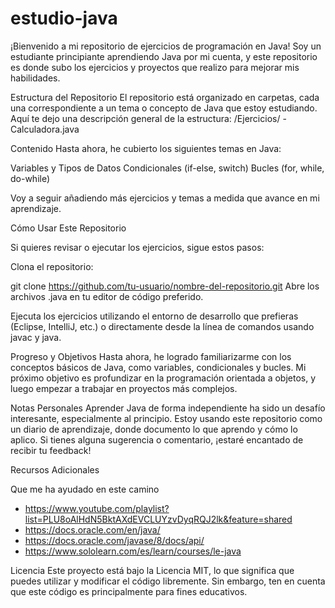 # estudio-java
¡Bienvenido a mi repositorio de ejercicios de programación en Java! Soy un estudiante principiante aprendiendo Java por mi cuenta, y este repositorio es donde subo los ejercicios y proyectos que realizo para mejorar mis habilidades.

Estructura del Repositorio
El repositorio está organizado en carpetas, cada una correspondiente a un tema o concepto de Java que estoy estudiando. Aquí te dejo una descripción general de la estructura:
/Ejercicios/
    - Calculadora.java

Contenido
Hasta ahora, he cubierto los siguientes temas en Java:

Variables y Tipos de Datos
Condicionales (if-else, switch)
Bucles (for, while, do-while)

Voy a seguir añadiendo más ejercicios y temas a medida que avance en mi aprendizaje.

Cómo Usar Este Repositorio

Si quieres revisar o ejecutar los ejercicios, sigue estos pasos:

Clona el repositorio:

git clone https://github.com/tu-usuario/nombre-del-repositorio.git
Abre los archivos .java en tu editor de código preferido.

Ejecuta los ejercicios utilizando el entorno de desarrollo que prefieras (Eclipse, IntelliJ, etc.) o directamente desde la línea de comandos usando javac y java.

Progreso y Objetivos
Hasta ahora, he logrado familiarizarme con los conceptos básicos de Java, como variables, condicionales y bucles. Mi próximo objetivo es profundizar en la programación orientada a objetos, y luego empezar a trabajar en proyectos más complejos.

Notas Personales
Aprender Java de forma independiente ha sido un desafío interesante, especialmente al principio. Estoy usando este repositorio como un diario de aprendizaje, donde documento lo que aprendo y cómo lo aplico. Si tienes alguna sugerencia o comentario, ¡estaré encantado de recibir tu feedback!

Recursos Adicionales

Que me ha ayudado en este camino

*  https://www.youtube.com/playlist?list=PLU8oAlHdN5BktAXdEVCLUYzvDyqRQJ2lk&feature=shared
*  https://docs.oracle.com/en/java/
*  https://docs.oracle.com/javase/8/docs/api/
*  https://www.sololearn.com/es/learn/courses/le-java


Licencia
Este proyecto está bajo la Licencia MIT, lo que significa que puedes utilizar y modificar el código libremente. Sin embargo, ten en cuenta que este código es principalmente para fines educativos.